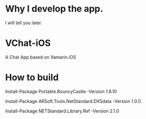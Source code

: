 # Why I develop the app.
I will tell you later.

# VChat-iOS
A Chat App based on Xamarin.iOS

# How to build

Install-Package Portable.BouncyCastle -Version 1.8.10

Install-Package ARSoft.Tools.NetStandard.DXSdata -Version 1.0.0

Install-Package NETStandard.Library.Ref -Version 2.1.0